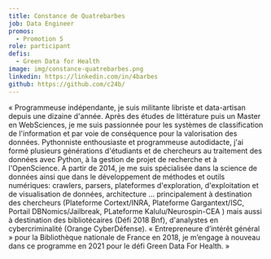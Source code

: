 ```yaml
---
title: Constance de Quatrebarbes
job: Data Engineer
promos:
  - Promotion 5
role: participant
defis:
  - Green Data for Health
image: img/constance-quatrebarbes.png
linkedin: https://linkedin.com/in/4barbes
github: https://github.com/c24b/
---
```

« Programmeuse indépendante, je suis militante libriste et data-artisan depuis une dizaine d'année. Après des études de littérature puis un Master en WebSciences, je me suis passionnée pour les systèmes de classification de l'information et par voie de conséquence pour la valorisation des données. Pythonniste enthousiaste et programmeuse autodidacte, j'ai formé plusieurs générations d'étudiants et de chercheurs au traitement des données avec Python, à la gestion de projet de recherche et à l'OpenScience. A partir de 2014, je me suis spécialisée dans la science de données ainsi que dans le développement de méthodes et outils numériques: crawlers, parsers, plateformes d'exploration, d'exploitation et de visualisation de données, architecture ... principalement à destination des chercheurs (Plateforme Cortext/INRA, Plateforme Gargantext/ISC, Portail DBNomics/Jailbreak, PLateforme Kalulu/Neurospin-CEA ) mais aussi à destination des bibliotécaires (Défi 2018 Bnf), d'analystes en cybercriminalité (Orange CyberDéfense). « Entrepreneure d’intérêt général » pour la Bibliothèque nationale de France en 2018, je m’engage à nouveau dans ce programme en 2021 pour le défi Green Data For Health. »
